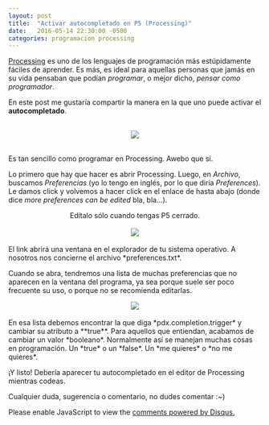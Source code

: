 ```yaml
---
layout: post
title:  "Activar autocompletado en P5 (Processing)"
date:   2016-05-14 22:30:00 -0500
categories: programacion processing
---
```


[Processing](https://processing.org/) es uno de los lenguajes de programación más estúpidamente fáciles de aprender. Es más, es ideal para aquellas personas que jamás en su vida pensaban que podían *programar*, o mejor dicho, *pensar como programador*.

En este post me gustaría compartir la manera en la que uno puede activar el **autocompletado**.

<br>

<center><img src="https://65.media.tumblr.com/16d94bba64736aebc6048224cf96fc2e/tumblr_o778r6Fd7v1rtghino1_400.png"></center>

<br>

Es tan sencillo como programar en Processing. Awebo que sí.

Lo primero que hay que hacer es abrir Processing. Luego, en *Archivo*, buscamos *Preferencias* (yo lo tengo en inglés, por lo que diría *Preferences*). Le damos click y volvemos a hacer click en el enlace de hasta abajo (donde dice *more preferences can be edited* bla, bla...).
<br>
<center>Edítalo sólo cuando tengas P5 cerrado.</center>
<br>
<center><img src="https://65.media.tumblr.com/dff817aa1262622fed8d39bc56dcac97/tumblr_o7790dQu6z1rtghino1_500.png
"></center>
<br>
El link abrirá una ventana en el explorador de tu sistema operativo. A nosotros nos concierne el archivo *preferences.txt*.

Cuando se abra, tendremos una lista de muchas preferencias que no aparecen en la ventana del programa, ya sea porque suele ser poco frecuente su uso, o porque no se recomienda editarlas.
<center><img src="https://66.media.tumblr.com/0ecdebe34e4ecda25aef3fa8e5ebfa54/tumblr_o779bskycs1rtghino1_400.png"></center>
<br>
En esa lista debemos encontrar la que diga *pdx.completion.trigger* y cambiar su atributo a **true**. Para aquellos que entiendan, acabamos de cambiar un valor *booleano*. Normalmente así se manejan muchas cosas en programación. Un *true* o un *false*. Un *me quieres* o *no me quieres*.

¡Y listo! Debería aparecer tu autocompletado en el editor de Processing mientras codeas.

Cualquier duda, sugerencia o comentario, no dudes comentar :~)

<div id="disqus_thread"></div>
<script>
/**
* RECOMMENDED CONFIGURATION VARIABLES: EDIT AND UNCOMMENT THE SECTION BELOW TO INSERT DYNAMIC VALUES FROM YOUR PLATFORM OR CMS.
* LEARN WHY DEFINING THESE VARIABLES IS IMPORTANT: https://disqus.com/admin/universalcode/#configuration-variables
*/
/*
var disqus_config = function () {
this.page.url = PAGE_URL; // Replace PAGE_URL with your page's canonical URL variable
this.page.identifier = PAGE_IDENTIFIER; // Replace PAGE_IDENTIFIER with your page's unique identifier variable
};
*/
(function() { // DON'T EDIT BELOW THIS LINE
var d = document, s = d.createElement('script');

s.src = '//animanoir-blog.disqus.com/embed.js';

s.setAttribute('data-timestamp', +new Date());
(d.head || d.body).appendChild(s);
})();
</script>
<noscript>Please enable JavaScript to view the <a href="https://disqus.com/?ref_noscript" rel="nofollow">comments powered by Disqus.</a></noscript>


